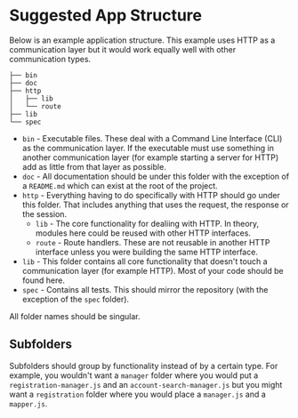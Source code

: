 Suggested App Structure
=======================

Below is an example application structure. This example uses HTTP as a communication layer but it would work equally well with other communication types.

	├── bin
	├── doc
	├── http
	│   ├── lib
	│   └── route
	├── lib
	└── spec

* `bin` - Executable files. These deal with a Command Line Interface (CLI) as the communication layer. If the executable must use something in another communication layer (for example starting a server for HTTP) add as little from that layer as possible.
* `doc` - All documentation should be under this folder with the exception of a `README.md` which can exist at the root of the project.
* `http` - Everything having to do specifically with HTTP should go under this folder. That includes anything that uses the request, the response or the session.
    * `lib` - The core functionality for dealiing with HTTP. In theory, modules here could be reused with other HTTP interfaces.
    * `route` - Route handlers. These are not reusable in another HTTP interface unless you were building the same HTTP interface.
* `lib` - This folder contains all core functionality that doesn't touch a communication layer (for example HTTP). Most of your code should be found here.
* `spec` - Contains all tests. This should mirror the repository (with the exception of the `spec` folder).

All folder names should be singular.

Subfolders
----------

Subfolders should group by functionality instead of by a certain type. For example, you wouldn't want a `manager` folder where you would put a `registration-manager.js` and an `account-search-manager.js` but you might want a `registration` folder where you would place a `manager.js` and a `mapper.js`.
